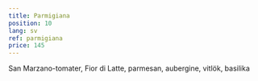 ```yaml
---
title: Parmigiana
position: 10
lang: sv
ref: parmigiana
price: 145
---
```


San Marzano-tomater, Fior di Latte, parmesan, aubergine, vitlök, basilika
